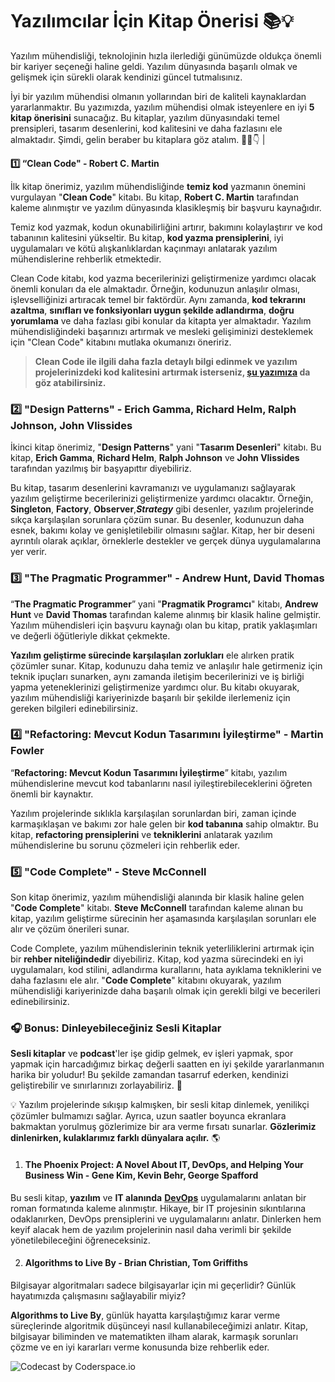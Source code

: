 ﻿# **Yazılımcılar İçin Kitap Önerisi 📚💡**

Yazılım mühendisliği, teknolojinin hızla ilerlediği günümüzde oldukça önemli bir kariyer seçeneği haline geldi. Yazılım dünyasında başarılı olmak ve gelişmek için sürekli olarak kendinizi güncel tutmalısınız.

  

İyi bir yazılım mühendisi olmanın yollarından biri de kaliteli kaynaklardan yararlanmaktır. Bu yazımızda, yazılım mühendisi olmak isteyenlere en iyi **5 kitap önerisini** sunacağız. Bu kitaplar, yazılım dünyasındaki temel prensipleri, tasarım desenlerini, kod kalitesini ve daha fazlasını ele almaktadır. Şimdi, gelin beraber bu kitaplara göz atalım. 🙇‍♀️👇
|



**1️⃣ “Clean Code" - Robert C. Martin**

İlk kitap önerimiz, yazılım mühendisliğinde **temiz kod** yazmanın önemini vurgulayan "**Clean Code**" kitabı. Bu kitap, **Robert C. Martin** tarafından kaleme alınmıştır ve yazılım dünyasında klasikleşmiş bir başvuru kaynağıdır.

  

Temiz kod yazmak, kodun okunabilirliğini artırır, bakımını kolaylaştırır ve kod tabanının kalitesini yükseltir. Bu kitap, **kod yazma prensiplerini**, iyi uygulamaları ve kötü alışkanlıklardan kaçınmayı anlatarak yazılım mühendislerine rehberlik etmektedir.

  

Clean Code kitabı, kod yazma becerilerinizi geliştirmenize yardımcı olacak önemli konuları da ele almaktadır. Örneğin, kodunuzun anlaşılır olması, işlevselliğinizi artıracak temel bir faktördür. Aynı zamanda, **kod tekrarını azaltma**, **sınıfları ve fonksiyonları uygun şekilde adlandırma**, **doğru yorumlama** ve daha fazlası gibi konular da kitapta yer almaktadır. Yazılım mühendisliğindeki başarınızı artırmak ve mesleki gelişiminizi desteklemek için "Clean Code" kitabını mutlaka okumanızı öneririz.



> **Clean Code ile ilgili daha fazla detaylı bilgi edinmek ve yazılım projelerinizdeki kod kalitesini artırmak isterseniz, [şu yazımıza](https://coderspace.io/sozluk/clean-code) da göz atabilirsiniz.**




### 2️⃣ "Design Patterns" - Erich Gamma, Richard Helm, Ralph Johnson, John Vlissides

İkinci kitap önerimiz, "**Design Patterns**" yani "**Tasarım Desenleri**" kitabı. Bu kitap, **Erich Gamma**, **Richard Helm**, **Ralph Johnson** ve **John Vlissides** tarafından yazılmış bir başyapıttır diyebiliriz.

  

Bu kitap, tasarım desenlerini kavramanızı ve uygulamanızı sağlayarak yazılım geliştirme becerilerinizi geliştirmenize yardımcı olacaktır. Örneğin, **Singleton**, **Factory**, **Observer**,***Strategy*** gibi desenler, yazılım projelerinde sıkça karşılaşılan sorunlara çözüm sunar. Bu desenler, kodunuzun daha esnek, bakımı kolay ve genişletilebilir olmasını sağlar. Kitap, her bir deseni ayrıntılı olarak açıklar, örneklerle destekler ve gerçek dünya uygulamalarına yer verir.

  


### 3️⃣ "The Pragmatic Programmer" - Andrew Hunt, David Thomas

“**The Pragmatic Programmer**” yani "**Pragmatik Programcı**" kitabı, **Andrew Hunt** ve **David Thomas** tarafından kaleme alınmış bir klasik haline gelmiştir. Yazılım mühendisleri için başvuru kaynağı olan bu kitap, pratik yaklaşımları ve değerli öğütleriyle dikkat çekmekte.

  

**Yazılım geliştirme sürecinde karşılaşılan zorlukları** ele alırken pratik çözümler sunar. Kitap, kodunuzu daha temiz ve anlaşılır hale getirmeniz için teknik ipuçları sunarken, aynı zamanda iletişim becerilerinizi ve iş birliği yapma yeteneklerinizi geliştirmenize yardımcı olur. Bu kitabı okuyarak, yazılım mühendisliği kariyerinizde başarılı bir şekilde ilerlemeniz için gereken bilgileri edinebilirsiniz.

  


### 4️⃣ "Refactoring: Mevcut Kodun Tasarımını İyileştirme" - Martin Fowler

“**Refactoring: Mevcut Kodun Tasarımını İyileştirme**” kitabı, yazılım mühendislerine mevcut kod tabanlarını nasıl iyileştirebileceklerini öğreten önemli bir kaynaktır.

  

Yazılım projelerinde sıklıkla karşılaşılan sorunlardan biri, zaman içinde karmaşıklaşan ve bakımı zor hale gelen bir **kod tabanına** sahip olmaktır. Bu kitap, **refactoring prensiplerini** ve **tekniklerini** anlatarak yazılım mühendislerine bu sorunu çözmeleri için rehberlik eder.

  


### 5️⃣ "Code Complete" - Steve McConnell

Son kitap önerimiz, yazılım mühendisliği alanında bir klasik haline gelen "**Code Complete**" kitabı. **Steve McConnell** tarafından kaleme alınan bu kitap, yazılım geliştirme sürecinin her aşamasında karşılaşılan sorunları ele alır ve çözüm önerileri sunar.

  

Code Complete, yazılım mühendislerinin teknik yeterliliklerini artırmak için bir **rehber niteliğindedir** diyebiliriz. Kitap, kod yazma sürecindeki en iyi uygulamaları, kod stilini, adlandırma kurallarını, hata ayıklama tekniklerini ve daha fazlasını ele alır. "**Code Complete**" kitabını okuyarak, yazılım mühendisliği kariyerinizde daha başarılı olmak için gerekli bilgi ve becerileri edinebilirsiniz.

  


### 🎧 Bonus: Dinleyebileceğiniz Sesli Kitaplar

**Sesli kitaplar** ve **podcast**'ler işe gidip gelmek, ev işleri yapmak, spor yapmak için harcadığımız birkaç değerli saatten en iyi şekilde yararlanmanın harika bir yoludur! Bu şekilde zamandan tasarruf ederken, kendinizi geliştirebilir ve sınırlarınızı zorlayabiliriz. 💪

  

💡 Yazılım projelerinde sıkışıp kalmışken, bir sesli kitap dinlemek, yenilikçi çözümler bulmamızı sağlar. Ayrıca, uzun saatler boyunca ekranlara bakmaktan yorulmuş gözlerimize bir ara verme fırsatı sunarlar. **Gözlerimiz dinlenirken, kulaklarımız farklı dünyalara açılır.** 🌎

  

1.  #### The Phoenix Project: A Novel About IT, DevOps, and Helping Your Business Win - Gene Kim, Kevin Behr, George Spafford
    

Bu sesli kitap, **yazılım** ve **IT alanında** **[DevOps](https://coderspace.io/sozluk/devops)** uygulamalarını anlatan bir roman formatında kaleme alınmıştır. Hikaye, bir IT projesinin sıkıntılarına odaklanırken, DevOps prensiplerini ve uygulamalarını anlatır. Dinlerken hem keyif alacak hem de yazılım projelerinin nasıl daha verimli bir şekilde yönetilebileceğini öğreneceksiniz.

  
  

2.  #### Algorithms to Live By - Brian Christian, Tom Griffiths
    

Bilgisayar algoritmaları sadece bilgisayarlar için mi geçerlidir? Günlük hayatımızda çalışmasını sağlayabilir miyiz?

  

**Algorithms to Live By**, günlük hayatta karşılaştığımız karar verme süreçlerinde algoritmik düşünceyi nasıl kullanabileceğimizi anlatır. Kitap, bilgisayar biliminden ve matematikten ilham alarak, karmaşık sorunları çözme ve en iyi kararları verme konusunda bize rehberlik eder.

![Codecast by Coderspace.io](https://drive.google.com/file/d/1UCynK9UsxkG38FaqNl7tESpGz4GKpKaG/view?usp=sharing)

